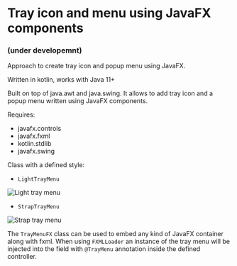 
# Tray icon and menu using JavaFX components
### (under developemnt)

Approach to create tray icon and popup menu using JavaFX.

Written in kotlin, works with Java 11+

Built on top of java.awt and java.swing. It allows to add tray icon and a popup menu written using JavaFX components. 

Requires:
 - javafx.controls  
 - javafx.fxml
 - kotlin.stdlib  
 - javafx.swing

Class with a defined style:
 - `LightTrayMenu`

![Light tray menu](https://i.ibb.co/w67Xvf1/light-menu.png)

 - `StrapTrayMenu`
 
 ![Strap tray menu](https://i.ibb.co/g9nsrCx/strap-menu.png)

The `TrayMenuFX` class can be used to embed any kind of JavaFX container along with fxml. When using `FXMLLoader` an instance of the tray menu will be injected into the field with `@TrayMenu` annotation inside the defined controller.
